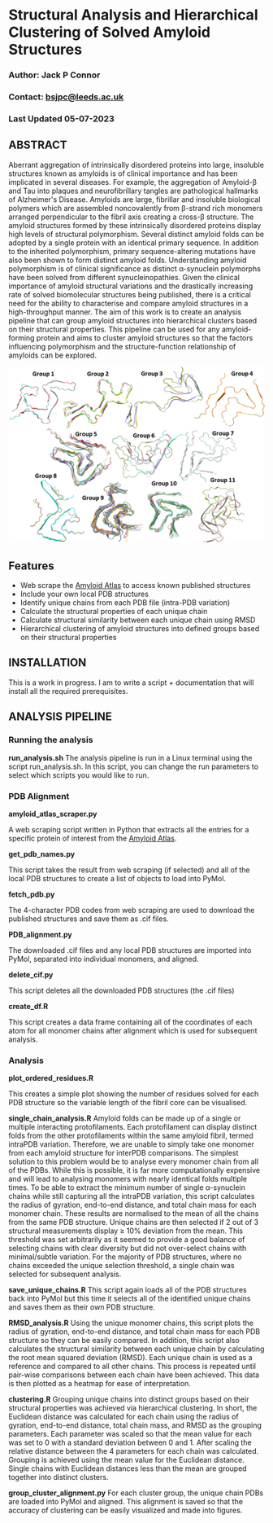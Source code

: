 # Structural Analysis and Hierarchical Clustering of Solved Amyloid Structures

### Author: Jack P Connor
### Contact: bsjpc@leeds.ac.uk

### Last Updated 05-07-2023

## ABSTRACT

Aberrant aggregation of intrinsically disordered proteins into large, insoluble structures known as amyloids is of clinical importance and has been implicated in several diseases. For example, the aggregation of Amyloid-β and Tau into plaques and neurofibrillary tangles are pathological hallmarks of Alzheimer's Disease. Amyloids are large, fibrillar and insoluble biological polymers which are assembled noncovalently from β-strand rich monomers arranged perpendicular to the fibril axis creating a cross-β structure. The amyloid structures formed by these intrinsically disordered proteins display high levels of structural polymorphism. Several distinct amyloid folds can be adopted by a single protein with an identical primary sequence. In addition to the inherited polymorphism, primary sequence-altering mutations have also been shown to form distinct amyloid folds. Understanding amyloid polymorphism is of clinical significance as distinct α-synuclein polymorphs have been solved from different synucleinopathies. Given the clinical importance of amyloid structural variations and the drastically increasing rate of solved biomolecular structures being published, there is a critical need for the ability to characterise and compare amyloid structures in a high-throughput manner. The aim of this work is to create an analysis pipeline that can group amyloid structures into hierarchical clusters based on their structural properties. This pipeline can be used for any amyloid-forming protein and aims to cluster amyloid structures so that the factors influencing polymorphism and the structure-function relationship of amyloids can be explored.

<p align="center">
  <img src="Figures/Cluster_Groups.png" alt="img" width="800"/>
</p>


## Features
* Web scrape the [Amyloid Atlas](https://people.mbi.ucla.edu/sawaya/amyloidatlas/) to access known published structures
* Include your own local PDB structures
* Identify unique chains from each PDB file (intra-PDB variation)
* Calculate the structural properties of each unique chain
* Calculate structural similarity between each unique chain using RMSD
* Hierarchical clustering of amyloid structures into defined groups based on their structural properties

## INSTALLATION
This is a work in progress. I am to write a script + documentation that will install all the required prerequisites.

## ANALYSIS PIPELINE

### Running the analysis

**run_analysis.sh**
The analysis pipeline is run in a Linux terminal using the script run_analysis.sh. In this script, you can change the run parameters to select which scripts you would like to run.

### PDB Alignment

**amyloid_atlas_scraper.py**

A web scraping script written in Python that extracts all the entries for a specific protein of interest from the [Amyloid Atlas](https://people.mbi.ucla.edu/sawaya/amyloidatlas/).

**get_pdb_names.py**

This script takes the result from web scraping (if selected) and all of the local PDB structures to create a list of objects to load into PyMol.

**fetch_pdb.py**

The 4-character PDB codes from web scraping are used to download the published structures and save them as .cif files.

**PDB_alignment.py**

The downloaded .cif files and any local PDB structures are imported into PyMol, separated into individual monomers, and aligned.

**delete_cif.py**

This script deletes all the downloaded PDB structures (the .cif files)

**create_df.R**

This script creates a data frame containing all of the coordinates of each atom for all monomer chains after alignment which is used for subsequent analysis.

### Analysis

**plot_ordered_residues.R**

This creates a simple plot showing the number of residues solved for each PDB structure so the variable length of the fibril core can be visualised.

**single_chain_analysis.R**
Amyloid folds can be made up of a single or multiple interacting protofilaments. Each protofilament can display distinct folds from the other protofilaments within the same amyloid fibril, termed intraPDB variation. Therefore, we are unable to simply take one monomer from each amyloid structure for interPDB comparisons. The simplest solution to this problem would be to analyse every monomer chain from all of the PDBs. While this is possible, it is far more computationally expensive and will lead to analysing monomers with nearly identical folds multiple times. 
To be able to extract the minimum number of single α-synuclein chains while still capturing all the intraPDB variation, this script calculates the radius of gyration, end-to-end distance, and total chain mass for each monomer chain. These results are normalised to the mean of all the chains from the same PDB structure. Unique chains are then selected if 2 out of 3 structural measurements display ≥ 10% deviation from the mean. This threshold was set arbitrarily as it seemed to provide a good balance of selecting chains with clear diversity but did not over-select chains with minimal/subtle variation. For the majority of PDB structures, where no chains exceeded the unique selection threshold, a single chain was selected for subsequent analysis. 

**save_unique_chains.R**
This script again loads all of the PDB structures back into PyMol but this time it selects all of the identified unique chains and saves them as their own PDB structure.

**RMSD_analysis.R**
Using the unique monomer chains, this script plots the radius of gyration, end-to-end distance, and total chain mass for each PDB structure so they can be easily compared. In addition, this script also calculates the structural similarity between each unique chain by calculating the root mean squared deviation (RMSD). Each unique chain is used as a reference and compared to all other chains. This process is repeated until pair-wise comparisons between each chain have been achieved. This data is then plotted as a heatmap for ease of interpretation.

**clustering.R**
Grouping unique chains into distinct groups based on their structural properties was achieved via hierarchical clustering. In short, the Euclidean distance was calculated for each chain using the radius of gyration, end-to-end distance, total chain mass, and RMSD as the grouping parameters. Each parameter was scaled so that the mean value for each was set to 0 with a standard deviation between 0 and 1. After scaling the relative distance between the 4 parameters for each chain was calculated. Grouping is achieved using the mean value for the Euclidean distance. Single chains with Euclidean distances less than the mean are grouped together into distinct clusters.

**group_cluster_alignment.py**
For each cluster group, the unique chain PDBs are loaded into PyMol and aligned. This alignment is saved so that the accuracy of clustering can be easily visualized and made into figures.
